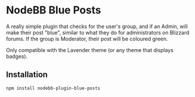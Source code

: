 # NodeBB Blue Posts

A really simple plugin that checks for the user's group, and if an Admin, will make their post "blue", similar to what they do for administrators on Blizzard forums. If the group is Moderator, their post will be coloured green.

Only compatible with the Lavender theme (or any theme that displays badges).


## Installation

    npm install nodebb-plugin-blue-posts
